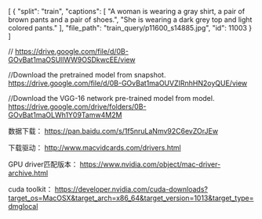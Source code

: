 [
  {
    "split": "train",
    "captions": [
      "A woman is wearing a gray shirt, a pair of brown pants and a pair of shoes.",
      "She is wearing a dark grey top and light colored pants."
    ],
    "file_path": "train_query/p11600_s14885.jpg",
    "id": 11003
  }
]

//
https://drive.google.com/file/d/0B-GOvBat1maOSUllWW9OSDkwcEE/view

//Download the pretrained model from snapshot.
https://drive.google.com/file/d/0B-GOvBat1maOUVZIRnhHN2oyQUE/view

//Download the VGG-16 network pre-trained model from model.
https://drive.google.com/drive/folders/0B-GOvBat1maOLWh1Y09Tamw4M2M

数据下载：
https://pan.baidu.com/s/1f5nruLaNmv92C6evZOrJEw

下载驱动：
http://www.macvidcards.com/drivers.html

GPU driver匹配版本：
https://www.nvidia.com/object/mac-driver-archive.html

cuda toolkit：
https://developer.nvidia.com/cuda-downloads?target_os=MacOSX&target_arch=x86_64&target_version=1013&target_type=dmglocal



